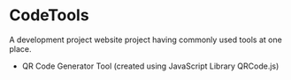 # CodeTools
A development project website project having commonly used tools at one place.

  * QR Code Generator Tool (created using JavaScript Library QRCode.js)
